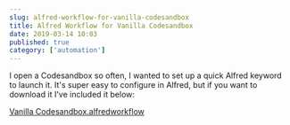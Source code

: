 ```yaml
---
slug: alfred-workflow-for-vanilla-codesandbox
title: Alfred Workflow for Vanilla Codesandbox
date: 2019-03-14 10:03
published: true
category: ['automation']
---
```


I open a Codesandbox so often, I wanted to set up a quick Alfred keyword to launch it.
It's super easy to configure in Alfred, but if you want to download it I've included it below:

<a href="/files/Vanilla%20Codesandbox.alfredworkflow" download="Vanilla%20Codesandbox.alfredworkflow">Vanilla Codesandbox.alfredworkflow</a>
